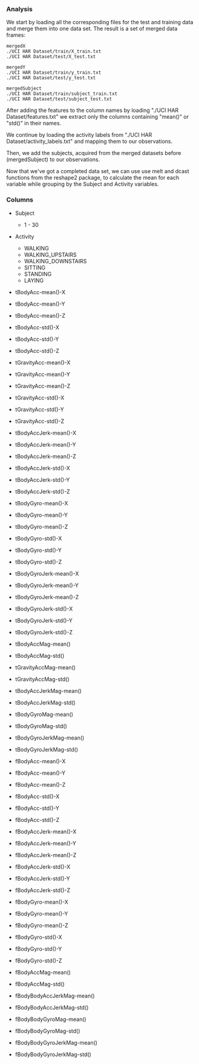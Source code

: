 
### Analysis

We start by loading all the corresponding files for the test and training data and merge them into one data set.
The result is a set of merged data frames:

	mergedX
	./UCI HAR Dataset/train/X_train.txt
	./UCI HAR Dataset/test/X_test.txt

	mergedY
	./UCI HAR Dataset/train/y_train.txt
	./UCI HAR Dataset/test/y_test.txt

	mergedSubject
	./UCI HAR Dataset/train/subject_train.txt
	./UCI HAR Dataset/test/subject_test.txt
 
After adding the features to the column names by loading "./UCI HAR Dataset/features.txt" we extract only the columns containing "mean()" or "std()" in their names.

We continue by loading the activity labels from "./UCI HAR Dataset/activity_labels.txt" and mapping them to our observations.

Then, we add the subjects, acquired from the merged datasets before (mergedSubject) to our observations.

Now that we've got a completed data set, we can use use melt and dcast functions from the reshape2 package, to calculate the mean for each variable while grouping by the Subject and Activity variables.


### Columns

* Subject

	* 1 - 30

* Activity

	* WALKING
	* WALKING_UPSTAIRS
	* WALKING_DOWNSTAIRS
	* SITTING
	* STANDING
	* LAYING

* tBodyAcc-mean()-X
* tBodyAcc-mean()-Y
* tBodyAcc-mean()-Z
* tBodyAcc-std()-X 
* tBodyAcc-std()-Y 
* tBodyAcc-std()-Z 
* tGravityAcc-mean()-X
* tGravityAcc-mean()-Y
* tGravityAcc-mean()-Z
* tGravityAcc-std()-X
* tGravityAcc-std()-Y
* tGravityAcc-std()-Z
* tBodyAccJerk-mean()-X
* tBodyAccJerk-mean()-Y
* tBodyAccJerk-mean()-Z
* tBodyAccJerk-std()-X
* tBodyAccJerk-std()-Y
* tBodyAccJerk-std()-Z
* tBodyGyro-mean()-X
* tBodyGyro-mean()-Y
* tBodyGyro-mean()-Z
* tBodyGyro-std()-X
* tBodyGyro-std()-Y
* tBodyGyro-std()-Z
* tBodyGyroJerk-mean()-X
* tBodyGyroJerk-mean()-Y
* tBodyGyroJerk-mean()-Z
* tBodyGyroJerk-std()-X
* tBodyGyroJerk-std()-Y
* tBodyGyroJerk-std()-Z
* tBodyAccMag-mean() 
* tBodyAccMag-std()
* tGravityAccMag-mean()
* tGravityAccMag-std()
* tBodyAccJerkMag-mean()
* tBodyAccJerkMag-std()
* tBodyGyroMag-mean()
* tBodyGyroMag-std()
* tBodyGyroJerkMag-mean()
* tBodyGyroJerkMag-std()
* fBodyAcc-mean()-X
* fBodyAcc-mean()-Y
* fBodyAcc-mean()-Z
* fBodyAcc-std()-X
* fBodyAcc-std()-Y
* fBodyAcc-std()-Z
* fBodyAccJerk-mean()-X
* fBodyAccJerk-mean()-Y
* fBodyAccJerk-mean()-Z
* fBodyAccJerk-std()-X
* fBodyAccJerk-std()-Y
* fBodyAccJerk-std()-Z
* fBodyGyro-mean()-X
* fBodyGyro-mean()-Y
* fBodyGyro-mean()-Z
* fBodyGyro-std()-X
* fBodyGyro-std()-Y
* fBodyGyro-std()-Z
* fBodyAccMag-mean()
* fBodyAccMag-std()
* fBodyBodyAccJerkMag-mean()
* fBodyBodyAccJerkMag-std()
* fBodyBodyGyroMag-mean()
* fBodyBodyGyroMag-std()
* fBodyBodyGyroJerkMag-mean()
* fBodyBodyGyroJerkMag-std()